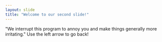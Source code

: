 ```yaml
---
layout: slide
title: "Welcome to our second slide!"
---
```

"We interrupt this program to annoy you and make things generally more irritating."
Use the left arrow to go back!
